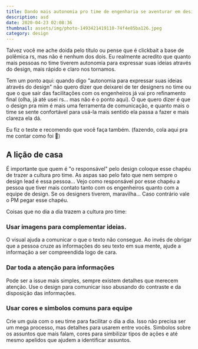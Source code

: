 ```yaml
---
title: Dando mais autonomia pro time de engenharia se aventurar em design
description: asd
date: 2020-04-23 02:08:36
thumbnail: assets/img/photo-1493421419110-74f4e85ba126.jpeg
category: design
---
```

Talvez você me ache doida pelo título ou pense que é clickbait a base de polêmica rs, mas não é nenhum dos dois. Eu realmente acredito que quanto mais pessoas no time tiverem autonomia para expressar suas ideias através do design, mais rápido e claro nos tornamos.

Tem um ponto aqui: quando digo "autonomia para expressar suas ideias através do design" não quero dizer que deixarei de ter designers no time ou que o que sair das facilitações com os engenheiros já vai pro refinamento final (olha, já até usei rs... mas não é o ponto aqui). O que quero dizer é que o design pra mim é mais uma ferramenta de comunicação, e quanto mais o time se sente confortável para usá-la mais sentido ela passa a fazer e mais clareza ela dá.

Eu fiz o teste e recomendo que você faça também. (fazendo, cola aqui pra me contar como foi 🤗)

## A lição de casa

É importante que quem é "o responsável" pelo design coloque esse chapéu de trazer a cultura pro time. As aspas sao pelo fato que nem sempre o design lead é essa pessoa... Vejo como responsável por esse chapéu a pessoa que tiver mais contato tanto com os engenheiros quanto com a equipe de design. Se os designers tiverem, maravilha... Caso contrário vale o PM pegar esse chapéu.

Coisas que no dia a dia trazem a cultura pro time:

### Usar imagens para complementar ideias.
O visual ajuda a comunicar o que o texto não consegue. Ao invés de obrigar que a pessoa cruze as informações do seu texto em sua mente, ajude a informação a ser compreendida logo de cara.

### Dar toda a atenção para informações
Pode ser a issue mais simples, sempre existem detalhes que merecem atenção. Use o design para comunicar isso abusando do contraste e da disposição das informações.

### Usar cores e simbolos comuns para equipe
Crie um guia com o seu time para facilitar o dia a dia. Isso não precisa ser um mega processo, mas detalhes para usarem entre vocês. Simbolos sobre os assuntos que mais falam, cores para simbilizar tipos de ações e até mesmo apelidos que ajudem a identificar assuntos.

